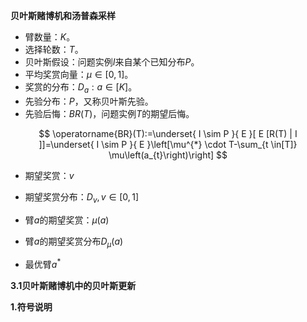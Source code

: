 **贝叶斯赌博机和汤普森采样**

+ 臂数量：$K$。
+ 选择轮数：$T$。
+ 贝叶斯假设：问题实例$I$来自某个已知分布$P$。
+ 平均奖赏向量：$\mu\in [0,1]$。
+ 奖赏的分布：$D_a:a\in[K]$。
+ 先验分布：$P$，又称贝叶斯先验。
+ 先验后悔：$BR(T)$，问题实例$T$的期望后悔。

$$
\operatorname{BR}(T):=\underset{ I \sim P }{ E }[ E [R(T) | I ]]=\underset{ I \sim P }{ E }\left[\mu^{*} \cdot T-\sum_{t \in[T]} \mu\left(a_{t}\right)\right]
$$

+ 期望奖赏：$v$
+ 期望奖赏分布：$D_v,v\in[0,1]$

+ 臂$a$的期望奖赏：$\mu(a)$
+ 臂$a$的期望奖赏分布$D_\mu(a)$
+ 最优臂$a^{*}$

**3.1贝叶斯赌博机中的贝叶斯更新**

**1.符号说明**

